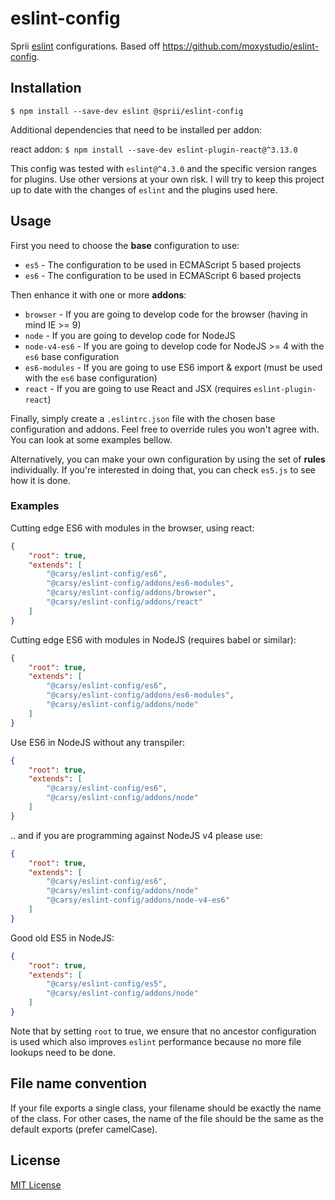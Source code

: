 # eslint-config

Sprii [eslint](http://eslint.org/) configurations. Based off https://github.com/moxystudio/eslint-config.


## Installation

`$ npm install --save-dev eslint @sprii/eslint-config`

Additional dependencies that need to be installed per addon:

react addon: `$ npm install --save-dev eslint-plugin-react@^3.13.0`

This config was tested with `eslint@^4.3.0` and the specific version ranges for plugins. Use other versions at your own risk. I will try to keep this project up to date with the changes of `eslint` and the plugins used here.


## Usage

First you need to choose the **base** configuration to use:

- `es5` - The configuration to be used in ECMAScript 5 based projects
- `es6` - The configuration to be used in ECMAScript 6 based projects

Then enhance it with one or more **addons**:

- `browser` - If you are going to develop code for the browser (having in mind IE >= 9)
- `node` - If you are going to develop code for NodeJS
- `node-v4-es6` - If you are going to develop code for NodeJS >= 4 with the `es6` base configuration
- `es6-modules` - If you are going to use ES6 import & export (must be used with the `es6` base configuration)
- `react` - If you are going to use React and JSX (requires `eslint-plugin-react`)

Finally, simply create a `.eslintrc.json` file with the chosen base configuration and addons. Feel free to override rules you won't agree with. You can look at some examples bellow.

Alternatively, you can make your own configuration by using the set of **rules** individually. If you're interested in doing that, you can check `es5.js` to see how it is done.


### Examples

Cutting edge ES6 with modules in the browser, using react:

```json
{
    "root": true,
    "extends": [
        "@carsy/eslint-config/es6",
        "@carsy/eslint-config/addons/es6-modules",
        "@carsy/eslint-config/addons/browser",
        "@carsy/eslint-config/addons/react"
    ]
}
```

Cutting edge ES6 with modules in NodeJS (requires babel or similar):

```json
{
    "root": true,
    "extends": [
        "@carsy/eslint-config/es6",
        "@carsy/eslint-config/addons/es6-modules",
        "@carsy/eslint-config/addons/node"
    ]
}
```

Use ES6 in NodeJS without any transpiler:

```json
{
    "root": true,
    "extends": [
        "@carsy/eslint-config/es6",
        "@carsy/eslint-config/addons/node"
    ]
}
```

.. and if you are programming against NodeJS v4 please use:

```json
{
    "root": true,
    "extends": [
        "@carsy/eslint-config/es6",
        "@carsy/eslint-config/addons/node"
        "@carsy/eslint-config/addons/node-v4-es6"
    ]
}
```


Good old ES5 in NodeJS:

```json
{
    "root": true,
    "extends": [
        "@carsy/eslint-config/es5",
        "@carsy/eslint-config/addons/node"
    ]
}
```

Note that by setting `root` to true, we ensure that no ancestor configuration is used which also improves `eslint` performance because no more file lookups need to be done.


## File name convention

If your file exports a single class, your filename should be exactly the name of the class. For other cases, the name of the file should be the same as the default exports (prefer camelCase).


## License

[MIT License](http://opensource.org/licenses/MIT)
